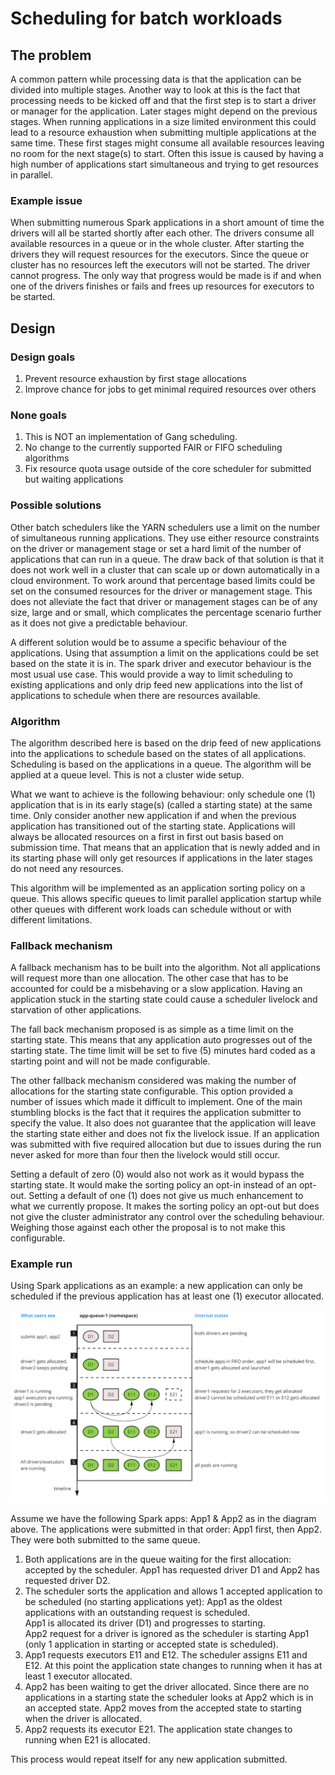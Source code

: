 <!--
 * Licensed to the Apache Software Foundation (ASF) under one
 * or more contributor license agreements.  See the NOTICE file
 * distributed with this work for additional information
 * regarding copyright ownership.  The ASF licenses this file
 * to you under the Apache License, Version 2.0 (the
 * "License"); you may not use this file except in compliance
 * with the License.  You may obtain a copy of the License at
 *
 *     http://www.apache.org/licenses/LICENSE-2.0
 *
 * Unless required by applicable law or agreed to in writing, software
 * distributed under the License is distributed on an "AS IS" BASIS,
 * WITHOUT WARRANTIES OR CONDITIONS OF ANY KIND, either express or implied.
 * See the License for the specific language governing permissions and
 * limitations under the License.
 -->
# Scheduling for batch workloads  

## The problem
A common pattern while processing data is that the application can be divided into multiple stages.
Another way to look at this is the fact that processing needs to be kicked off and that the first step is to start a driver or manager for the application.
Later stages might depend on the previous stages.
When running applications in a size limited environment this could lead to a resource exhaustion when submitting multiple applications at the same time.
These first stages might consume all available resources leaving no room for the next stage(s) to start.
Often this issue is caused by having a high number of applications start simultaneous and trying to get resources in parallel.
### Example issue
When submitting numerous Spark applications in a short amount of time the drivers will all be started shortly after each other.
The drivers consume all available resources in a queue or in the whole cluster.
After starting the drivers they will request resources for the executors. 
Since the queue or cluster has no resources left the executors will not be started.
The driver cannot progress. 
The only way that progress would be made is if and when one of the drivers finishes or fails and frees up resources for executors to be started.

## Design
### Design goals
1. Prevent resource exhaustion by first stage allocations
1. Improve chance for jobs to get minimal required resources over others

### None goals
1. This is NOT an implementation of Gang scheduling.
1. No change to the currently supported FAIR or FIFO scheduling algorithms
1. Fix resource quota usage outside of the core scheduler for submitted but waiting applications

### Possible solutions
Other batch schedulers like the YARN schedulers use a limit on the number of simultaneous running applications.
They use either resource constraints on the driver or management stage or set a hard limit of the number of applications that can run in a queue.
The draw back of that solution is that it does not work well in a cluster that can scale up or down automatically in a cloud environment.
To work around that percentage based limits could be set on the consumed resources for the driver or management stage.
This does not alleviate the fact that driver or management stages can be of any size, large and or small, which complicates the percentage scenario further as it does not give a predictable behaviour.

A different solution would be to assume a specific behaviour of the applications.
Using that assumption a limit on the applications could be set based on the state it is in.
The spark driver and executor behaviour is the most usual use case.
This would provide a way to limit scheduling to existing applications and only drip feed new applications into the list of applications to schedule when there are resources available.

### Algorithm
The algorithm described here is based on the drip feed of new applications into the applications to schedule based on the states of all applications.
Scheduling is based on the applications in a queue.
The algorithm will be applied at a queue level.
This is not a cluster wide setup.

What we want to achieve is the following behaviour: only schedule one (1) application that is in its early stage(s) (called a starting state) at the same time.
Only consider another new application if and when the previous application has transitioned out of the starting state.
Applications will always be allocated resources on a first in first out basis based on submission time.
That means that an application that is newly added and in its starting phase will only get resources if applications in the later stages do not need any resources.

This algorithm will be implemented as an application sorting policy on a queue.
This allows specific queues to limit parallel application startup while other queues with different work loads can schedule without or with different limitations.

### Fallback mechanism
A fallback mechanism has to be built into the algorithm.
Not all applications will request more than one allocation.
The other case that has to be accounted for could be a misbehaving or a slow application.
Having an application stuck in the starting state could cause a scheduler livelock and starvation of other applications.

The fall back mechanism proposed is as simple as a time limit on the starting state.
This means that any application auto progresses out of the starting state.
The time limit will be set to five (5) minutes hard coded as a starting point and will not be made configurable.

The other fallback mechanism considered was making the number of allocations for the starting state configurable.
This option provided a number of issues which made it difficult to implement.
One of the main stumbling blocks is the fact that it requires the application submitter to specify the value.
It also does not guarantee that the application will leave the starting state either and does not fix the livelock issue.
If an application was submitted with five required allocation but due to issues during the run never asked for more than four then the livelock would still occur.

Setting a default of zero (0) would also not work as it would bypass the starting state.
It would make the sorting policy an opt-in instead of an opt-out.
Setting a default of one (1) does not give us much enhancement to what we currently propose.
It makes the sorting policy an opt-out but does not give the cluster administrator any control over the scheduling behaviour.
Weighing those against each other the proposal is to not make this configurable.

### Example run
Using Spark applications as an example: a new application can only be scheduled if the previous application has at least one (1) executor allocated.

![images](../images/fifo-state-example.png)

Assume we have the following Spark apps: App1 & App2 as in the diagram above. The applications were submitted in that order: App1 first, then App2. They were both submitted to the same queue.

1. Both applications are in the queue waiting for the first allocation: accepted by the scheduler. App1 has requested driver D1 and App2 has requested driver D2.
1. The scheduler sorts the application and allows 1 accepted application to be scheduled (no starting applications yet): App1 as the oldest applications with an outstanding request is scheduled.  
App1 is allocated its driver (D1) and progresses to starting.  
App2 request for a driver is ignored as the scheduler is starting App1 (only 1 application in starting or accepted state is scheduled).
1. App1 requests executors E11 and E12. The scheduler assigns E11 and E12. At this point the application state changes to running when it has at least 1 executor allocated.
1. App2 has been waiting to get the driver allocated. Since there are no applications in a starting state the scheduler looks at App2 which is in an accepted state. App2 moves from the accepted state to starting when the driver is allocated.
1. App2 requests its executor E21. The application state changes to running when E21 is allocated.

This process would repeat itself for any new application submitted.